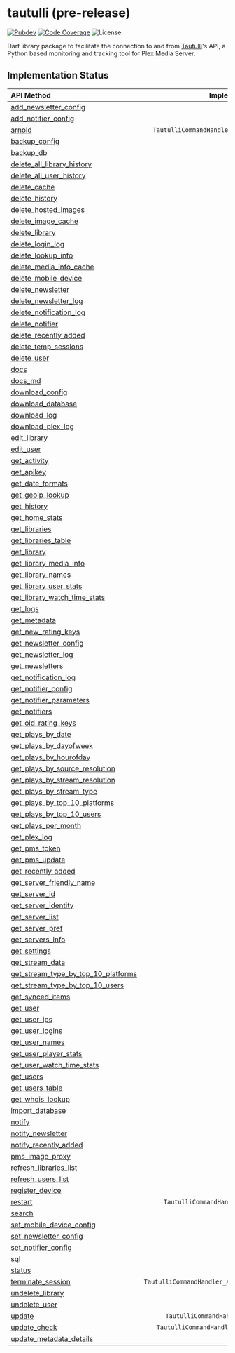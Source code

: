 # tautulli (pre-release)

[![Pubdev][pubdev-shield]][pubdev]
[![Code Coverage][codecov-shield]][codecov]
![License][license-shield]

Dart library package to facilitate the connection to and from [Tautulli](https://tautulli.com)'s API, a Python based monitoring and tracking tool for Plex Media Server.

## Implementation Status

| API Method | Implemented? |
| :--------- | :----------: |
| [add_newsletter_config][api:add_newsletter_config]                                | X |
| [add_notifier_config][api:add_notifier_config]                                    | X |
| [arnold][api:arnold]                                                              | `TautulliCommandHandler_Miscellaneous.arnold()`|
| [backup_config][api:backup_config]                                                | X |
| [backup_db][api:backup_db]                                                        | X |
| [delete_all_library_history][api:delete_all_library_history]                      | X |
| [delete_all_user_history][api:delete_all_user_history]                            | X |
| [delete_cache][api:delete_cache]                                                  | X |
| [delete_history][api:delete_history]                                              | X |
| [delete_hosted_images][api:delete_hosted_images]                                  | X |
| [delete_image_cache][api:delete_image_cache]                                      | X |
| [delete_library][api:delete_library]                                              | X |
| [delete_login_log][api:delete_login_log]                                          | X |
| [delete_lookup_info][api:delete_lookup_info]                                      | X |
| [delete_media_info_cache][api:delete_media_info_cache]                            | X |
| [delete_mobile_device][api:delete_mobile_device]                                  | X |
| [delete_newsletter][api:delete_newsletter]                                        | X |
| [delete_newsletter_log][api:delete_newsletter_log]                                | X |
| [delete_notification_log][api:delete_notification_log]                            | X |
| [delete_notifier][api:delete_notifier]                                            | X |
| [delete_recently_added][api:delete_recently_added]                                | X |
| [delete_temp_sessions][api:delete_temp_sessions]                                  | X |
| [delete_user][api:delete_user]                                                    | X |
| [docs][api:docs]                                                                  | X |
| [docs_md][api:docs_md]                                                            | X |
| [download_config][api:download_config]                                            | X |
| [download_database][api:download_database]                                        | X |
| [download_log][api:download_log]                                                  | X |
| [download_plex_log][api:download_plex_log]                                        | X |
| [edit_library][api:edit_library]                                                  | X |
| [edit_user][api:edit_user]                                                        | X |
| [get_activity][api:get_activity]                                                  | X |
| [get_apikey][api:get_apikey]                                                      | X |
| [get_date_formats][api:get_date_formats]                                          | X |
| [get_geoip_lookup][api:get_geoip_lookup]                                          | X |
| [get_history][api:get_history]                                                    | X |
| [get_home_stats][api:get_home_stats]                                              | X |
| [get_libraries][api:get_libraries]                                                | X |
| [get_libraries_table][api:get_libraries_table]                                    | X |
| [get_library][api:get_library]                                                    | X |
| [get_library_media_info][api:get_library_media_info]                              | X |
| [get_library_names][api:get_library_names]                                        | X |
| [get_library_user_stats][api:get_library_user_stats]                              | X |
| [get_library_watch_time_stats][api:get_library_watch_time_stats]                  | X |
| [get_logs][api:get_logs]                                                          | X |
| [get_metadata][api:get_metadata]                                                  | X |
| [get_new_rating_keys][api:get_new_rating_keys]                                    | X |
| [get_newsletter_config][api:get_newsletter_config]                                | X |
| [get_newsletter_log][api:get_newsletter_log]                                      | X |
| [get_newsletters][api:get_newsletters]                                            | X |
| [get_notification_log][api:get_notification_log]                                  | X |
| [get_notifier_config][api:get_notifier_config]                                    | X |
| [get_notifier_parameters][api:get_notifier_parameters]                            | X |
| [get_notifiers][api:get_notifiers]                                                | X |
| [get_old_rating_keys][api:get_old_rating_keys]                                    | X |
| [get_plays_by_date][api:get_plays_by_date]                                        | X |
| [get_plays_by_dayofweek][api:get_plays_by_dayofweek]                              | X |
| [get_plays_by_hourofday][api:get_plays_by_hourofday]                              | X |
| [get_plays_by_source_resolution][api:get_plays_by_source_resolution]              | X |
| [get_plays_by_stream_resolution][api:get_plays_by_stream_resolution]              | X |
| [get_plays_by_stream_type][api:get_plays_by_stream_type]                          | X |
| [get_plays_by_top_10_platforms][api:get_plays_by_top_10_platforms]                | X |
| [get_plays_by_top_10_users][api:get_plays_by_top_10_users]                        | X |
| [get_plays_per_month][api:get_plays_per_month]                                    | X |
| [get_plex_log][api:get_plex_log]                                                  | X |
| [get_pms_token][api:get_pms_token]                                                | X |
| [get_pms_update][api:get_pms_update]                                              | X |
| [get_recently_added][api:get_recently_added]                                      | X |
| [get_server_friendly_name][api:get_server_friendly_name]                          | X |
| [get_server_id][api:get_server_id]                                                | X |
| [get_server_identity][api:get_server_identity]                                    | X |
| [get_server_list][api:get_server_list]                                            | X |
| [get_server_pref][api:get_server_pref]                                            | X |
| [get_servers_info][api:get_servers_info]                                          | X |
| [get_settings][api:get_settings]                                                  | X |
| [get_stream_data][api:get_stream_data]                                            | X |
| [get_stream_type_by_top_10_platforms][api:get_stream_type_by_top_10_platforms]    | X |
| [get_stream_type_by_top_10_users][api:get_stream_type_by_top_10_users]            | X |
| [get_synced_items][api:get_synced_items]                                          | X |
| [get_user][api:get_user]                                                          | X |
| [get_user_ips][api:get_user_ips]                                                  | X |
| [get_user_logins][api:get_user_logins]                                            | X |
| [get_user_names][api:get_user_names]                                              | X |
| [get_user_player_stats][api:get_user_player_stats]                                | X |
| [get_user_watch_time_stats][api:get_user_watch_time_stats]                        | X |
| [get_users][api:get_users]                                                        | X |
| [get_users_table][api:get_users_table]                                            | X |
| [get_whois_lookup][api:get_whois_lookup]                                          | X |
| [import_database][api:import_database]                                            | X |
| [notify][api:notify]                                                              | X |
| [notify_newsletter][api:notify_newsletter]                                        | X |
| [notify_recently_added][api:notify_recently_added]                                | X |
| [pms_image_proxy][api:pms_image_proxy]                                            | X |
| [refresh_libraries_list][api:refresh_libraries_list]                              | X |
| [refresh_users_list][api:refresh_users_list]                                      | X |
| [register_device][api:register_device]                                            | X |
| [restart][api:restart]                                                            | `TautulliCommandHandler_System.restart()` |
| [search][api:search]                                                              | X |
| [set_mobile_device_config][api:set_mobile_device_config]                          | X |
| [set_newsletter_config][api:set_newsletter_config]                                | X |
| [set_notifier_config][api:set_notifier_config]                                    | X |
| [sql][api:sql]                                                                    | X |
| [status][api:status]                                                              | X |
| [terminate_session][api:terminate_session]                                        | `TautulliCommandHandler_Activity.terminateSession()` |
| [undelete_library][api:undelete_library]                                          | X |
| [undelete_user][api:undelete_user]                                                | X |
| [update][api:update]                                                              | `TautulliCommandHandler_System.update()` |
| [update_check][api:update_check]                                                  | `TautulliCommandHandler_System.updateCheck()` |
| [update_metadata_details][api:update_metadata_details]                            | X |

[api:add_newsletter_config]: https://github.com/Tautulli/Tautulli/blob/master/API.md#add_newsletter_config
[api:add_notifier_config]: https://github.com/Tautulli/Tautulli/blob/master/API.md#add_notifier_config
[api:arnold]: https://github.com/Tautulli/Tautulli/blob/master/API.md#arnold
[api:backup_config]: https://github.com/Tautulli/Tautulli/blob/master/API.md#backup_config
[api:backup_db]: https://github.com/Tautulli/Tautulli/blob/master/API.md#backup_db
[api:delete_all_library_history]: https://github.com/Tautulli/Tautulli/blob/master/API.md#delete_all_library_history
[api:delete_all_user_history]: https://github.com/Tautulli/Tautulli/blob/master/API.md#delete_all_user_history
[api:delete_cache]: https://github.com/Tautulli/Tautulli/blob/master/API.md#delete_cache
[api:delete_history]: https://github.com/Tautulli/Tautulli/blob/master/API.md#delete_history
[api:delete_hosted_images]: https://github.com/Tautulli/Tautulli/blob/master/API.md#delete_hosted_images
[api:delete_image_cache]: https://github.com/Tautulli/Tautulli/blob/master/API.md#delete_image_cache
[api:delete_library]: https://github.com/Tautulli/Tautulli/blob/master/API.md#delete_library
[api:delete_login_log]: https://github.com/Tautulli/Tautulli/blob/master/API.md#delete_login_log
[api:delete_lookup_info]: https://github.com/Tautulli/Tautulli/blob/master/API.md#delete_lookup_info
[api:delete_media_info_cache]: https://github.com/Tautulli/Tautulli/blob/master/API.md#delete_media_info_cache
[api:delete_mobile_device]: https://github.com/Tautulli/Tautulli/blob/master/API.md#delete_mobile_device
[api:delete_newsletter]: https://github.com/Tautulli/Tautulli/blob/master/API.md#delete_newsletter
[api:delete_newsletter_log]: https://github.com/Tautulli/Tautulli/blob/master/API.md#delete_newsletter_log
[api:delete_notification_log]: https://github.com/Tautulli/Tautulli/blob/master/API.md#delete_notification_log
[api:delete_notifier]: https://github.com/Tautulli/Tautulli/blob/master/API.md#delete_notifier
[api:delete_recently_added]: https://github.com/Tautulli/Tautulli/blob/master/API.md#delete_recently_added
[api:delete_temp_sessions]: https://github.com/Tautulli/Tautulli/blob/master/API.md#delete_newsletter
[api:delete_user]: https://github.com/Tautulli/Tautulli/blob/master/API.md#delete_user
[api:docs]: https://github.com/Tautulli/Tautulli/blob/master/API.md#docs
[api:docs_md]: https://github.com/Tautulli/Tautulli/blob/master/API.md#docs_md
[api:download_config]: https://github.com/Tautulli/Tautulli/blob/master/API.md#download_config
[api:download_database]: https://github.com/Tautulli/Tautulli/blob/master/API.md#download_database
[api:download_log]: https://github.com/Tautulli/Tautulli/blob/master/API.md#download_log
[api:download_plex_log]: https://github.com/Tautulli/Tautulli/blob/master/API.md#download_plex_log
[api:edit_library]: https://github.com/Tautulli/Tautulli/blob/master/API.md#edit_library
[api:edit_user]: https://github.com/Tautulli/Tautulli/blob/master/API.md#edit_user
[api:get_activity]: https://github.com/Tautulli/Tautulli/blob/master/API.md#get_activity
[api:get_apikey]: https://github.com/Tautulli/Tautulli/blob/master/API.md#get_apikey
[api:get_date_formats]: https://github.com/Tautulli/Tautulli/blob/master/API.md#get_date_formats
[api:get_geoip_lookup]: https://github.com/Tautulli/Tautulli/blob/master/API.md#get_geoip_lookup
[api:get_history]: https://github.com/Tautulli/Tautulli/blob/master/API.md#get_history
[api:get_home_stats]: https://github.com/Tautulli/Tautulli/blob/master/API.md#get_home_stats
[api:get_libraries]: https://github.com/Tautulli/Tautulli/blob/master/API.md#get_libraries=
[api:get_libraries_table]: https://github.com/Tautulli/Tautulli/blob/master/API.md#get_libraries_table
[api:get_library]: https://github.com/Tautulli/Tautulli/blob/master/API.md#get_library
[api:get_library_media_info]: https://github.com/Tautulli/Tautulli/blob/master/API.md#get_library_media_info
[api:get_library_names]: https://github.com/Tautulli/Tautulli/blob/master/API.md#get_library_names
[api:get_library_user_stats]: https://github.com/Tautulli/Tautulli/blob/master/API.md#get_library_user_stats
[api:get_library_watch_time_stats]: https://github.com/Tautulli/Tautulli/blob/master/API.md#get_library_watch_time_stats
[api:get_logs]: https://github.com/Tautulli/Tautulli/blob/master/API.md#get_logs
[api:get_metadata]: https://github.com/Tautulli/Tautulli/blob/master/API.md#get_metadata
[api:get_new_rating_keys]: https://github.com/Tautulli/Tautulli/blob/master/API.md#get_new_rating_keys
[api:get_newsletter_config]: https://github.com/Tautulli/Tautulli/blob/master/API.md#get_newsletter_config
[api:get_newsletter_log]: https://github.com/Tautulli/Tautulli/blob/master/API.md#get_newsletter_log
[api:get_newsletters]: https://github.com/Tautulli/Tautulli/blob/master/API.md#get_newsletters
[api:get_notification_log]: https://github.com/Tautulli/Tautulli/blob/master/API.md#get_notification_log
[api:get_notifier_config]: https://github.com/Tautulli/Tautulli/blob/master/API.md#get_notifier_config
[api:get_notifier_parameters]: https://github.com/Tautulli/Tautulli/blob/master/API.md#get_notifier_parameters
[api:get_notifiers]: https://github.com/Tautulli/Tautulli/blob/master/API.md#get_notifiers
[api:get_old_rating_keys]: https://github.com/Tautulli/Tautulli/blob/master/API.md#get_old_rating_keys
[api:get_plays_by_date]: https://github.com/Tautulli/Tautulli/blob/master/API.md#get_plays_by_date
[api:get_plays_by_dayofweek]: https://github.com/Tautulli/Tautulli/blob/master/API.md#get_plays_by_dayofweek
[api:get_plays_by_hourofday]: https://github.com/Tautulli/Tautulli/blob/master/API.md#get_plays_by_hourofday
[api:get_plays_by_source_resolution]: https://github.com/Tautulli/Tautulli/blob/master/API.md#get_plays_by_source_resolution
[api:get_plays_by_stream_resolution]: https://github.com/Tautulli/Tautulli/blob/master/API.md#get_plays_by_stream_resolution
[api:get_plays_by_stream_type]: https://github.com/Tautulli/Tautulli/blob/master/API.md#get_plays_by_stream_type
[api:get_plays_by_top_10_platforms]: https://github.com/Tautulli/Tautulli/blob/master/API.md#get_plays_by_top_10_platforms
[api:get_plays_by_top_10_users]: https://github.com/Tautulli/Tautulli/blob/master/API.md#get_plays_by_top_10_users
[api:get_plays_per_month]: https://github.com/Tautulli/Tautulli/blob/master/API.md#get_plays_per_month
[api:get_plex_log]: https://github.com/Tautulli/Tautulli/blob/master/API.md#get_plex_log
[api:get_pms_token]: https://github.com/Tautulli/Tautulli/blob/master/API.md#get_pms_token
[api:get_pms_update]: https://github.com/Tautulli/Tautulli/blob/master/API.md#get_pms_update
[api:get_recently_added]: https://github.com/Tautulli/Tautulli/blob/master/API.md#get_recently_added
[api:get_server_friendly_name]: https://github.com/Tautulli/Tautulli/blob/master/API.md#get_server_friendly_name
[api:get_server_id]: https://github.com/Tautulli/Tautulli/blob/master/API.md#get_server_id
[api:get_server_identity]: https://github.com/Tautulli/Tautulli/blob/master/API.md#get_server_identity
[api:get_server_list]: https://github.com/Tautulli/Tautulli/blob/master/API.md#get_server_list
[api:get_server_pref]: https://github.com/Tautulli/Tautulli/blob/master/API.md#get_server_pref
[api:get_servers_info]: https://github.com/Tautulli/Tautulli/blob/master/API.md#get_servers_info
[api:get_settings]: https://github.com/Tautulli/Tautulli/blob/master/API.md#get_settings
[api:get_stream_data]: https://github.com/Tautulli/Tautulli/blob/master/API.md#get_stream_data
[api:get_stream_type_by_top_10_platforms]: https://github.com/Tautulli/Tautulli/blob/master/API.md#get_stream_type_by_top_10_platforms
[api:get_stream_type_by_top_10_users]: https://github.com/Tautulli/Tautulli/blob/master/API.md#get_stream_type_by_top_10_users
[api:get_synced_items]: https://github.com/Tautulli/Tautulli/blob/master/API.md#get_synced_items
[api:get_user]: https://github.com/Tautulli/Tautulli/blob/master/API.md#get_user
[api:get_user_ips]: https://github.com/Tautulli/Tautulli/blob/master/API.md#get_user_ips
[api:get_user_logins]: https://github.com/Tautulli/Tautulli/blob/master/API.md#get_user_logins
[api:get_user_names]: https://github.com/Tautulli/Tautulli/blob/master/API.md#get_user_names
[api:get_user_player_stats]: https://github.com/Tautulli/Tautulli/blob/master/API.md#get_user_player_stats
[api:get_user_watch_time_stats]: https://github.com/Tautulli/Tautulli/blob/master/API.md#get_user_watch_time_stats
[api:get_users]: https://github.com/Tautulli/Tautulli/blob/master/API.md#get_users
[api:get_users_table]: https://github.com/Tautulli/Tautulli/blob/master/API.md#get_users_table
[api:get_whois_lookup]: https://github.com/Tautulli/Tautulli/blob/master/API.md#get_whois_lookup
[api:import_database]: https://github.com/Tautulli/Tautulli/blob/master/API.md#import_database
[api:notify]: https://github.com/Tautulli/Tautulli/blob/master/API.md#notify
[api:notify_newsletter]: https://github.com/Tautulli/Tautulli/blob/master/API.md#notify_newsletter
[api:notify_recently_added]: https://github.com/Tautulli/Tautulli/blob/master/API.md#notify_recently_added
[api:pms_image_proxy]: https://github.com/Tautulli/Tautulli/blob/master/API.md#pms_image_proxy
[api:refresh_libraries_list]: https://github.com/Tautulli/Tautulli/blob/master/API.md#refresh_libraries_list
[api:refresh_users_list]: https://github.com/Tautulli/Tautulli/blob/master/API.md#refresh_users_list
[api:register_device]: https://github.com/Tautulli/Tautulli/blob/master/API.md#register_device
[api:restart]: https://github.com/Tautulli/Tautulli/blob/master/API.md#restart
[api:search]: https://github.com/Tautulli/Tautulli/blob/master/API.md#search
[api:set_mobile_device_config]: https://github.com/Tautulli/Tautulli/blob/master/API.md#set_mobile_device_config
[api:set_newsletter_config]: https://github.com/Tautulli/Tautulli/blob/master/API.md#set_newsletter_config
[api:set_notifier_config]: https://github.com/Tautulli/Tautulli/blob/master/API.md#set_notifier_config
[api:sql]: https://github.com/Tautulli/Tautulli/blob/master/API.md#sql
[api:status]: https://github.com/Tautulli/Tautulli/blob/master/API.md#status
[api:terminate_session]: https://github.com/Tautulli/Tautulli/blob/master/API.md#terminate_session
[api:undelete_library]: https://github.com/Tautulli/Tautulli/blob/master/API.md#undelete_library
[api:undelete_user]: https://github.com/Tautulli/Tautulli/blob/master/API.md#undelete_user
[api:update]: https://github.com/Tautulli/Tautulli/blob/master/API.md#update
[api:update_check]: https://github.com/Tautulli/Tautulli/blob/master/API.md#update_check
[api:update_metadata_details]: https://github.com/Tautulli/Tautulli/blob/master/API.md#update_metadata_details

[license-shield]: https://img.shields.io/github/license/CometTools/Packages?style=for-the-badge
[codecov]: https://codecov.io/gh/CometTools/Packages
[codecov-shield]: https://img.shields.io/codecov/c/gh/CometTools/Packages?flag=tautulli&style=for-the-badge
[pubdev]: https://pub.dev/packages/tautulli/
[pubdev-shield]: https://img.shields.io/pub/v/tautulli.svg?style=for-the-badge
